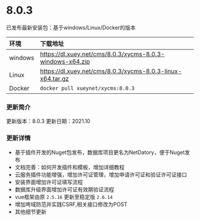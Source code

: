 # 8.0.3

已发布最新安装包：基于windows/Linux/Docker的版本

|环境|下载地址|
|:----|:----|
| windows | https://dl.xuey.net/cms/8.0.3/xycms-8.0.3-windows-x64.zip |
| Linux | https://dl.xuey.net/cms/8.0.3/xycms-8.0.3-linux-x64.tar.gz |
| Docker | `docker pull xueynet/xycms:8.0.3` |

### 更新简介

更新版本：8.0.3  更新日期：2021.10

### 更新详情

* 基于插件开发的Nuget包发布，数据库项目更名为NetDatory，便于Nuget发布
* 文档完善：如何开发插件和模板，增加详细教程
* 云服务插件功能增强，增加许可证管理，增加申请许可证和验证许可证接口
* 安装界面增加许可证填写流程
* 数据库升级界面增加许可证有效期验证流程
* vue框架由原 `2.5.16` 更新至稳定版 `2.6.14`
* 增加垮域防范并实践CSRF,相关接口修改为POST
* 其他细节更新